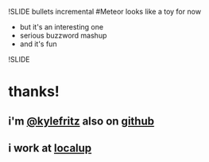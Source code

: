 !SLIDE bullets incremental
#Meteor looks like a toy for now
 * but it's an interesting one
 * serious buzzword mashup
 * and it's fun

!SLIDE
# thanks!
## i'm [@kylefritz](http://twitter.com/kylefritz) also on [github](http://github.com/kylefritz)
## i work at [localup](http://localup.com)
     
